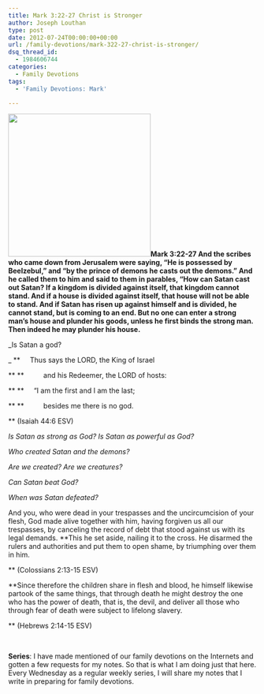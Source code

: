 ```yaml
---
title: Mark 3:22-27 Christ is Stronger
author: Joseph Louthan
type: post
date: 2012-07-24T00:00:00+00:00
url: /family-devotions/mark-322-27-christ-is-stronger/
dsq_thread_id:
  - 1984606744
categories:
  - Family Devotions
tags:
  - 'Family Devotions: Mark'

---
```

**[<img class="alignright size-full wp-image-596" title="satan1" alt="" src="https://i2.wp.com/theologic.us/wp-content/uploads/2012/09/satan1.jpg?resize=289%2C290" width="289" height="290" srcset="https://i2.wp.com/theologic.us/wp-content/uploads/2012/09/satan1.jpg?w=289 289w, https://i2.wp.com/theologic.us/wp-content/uploads/2012/09/satan1.jpg?resize=150%2C150 150w" sizes="(max-width: 289px) 100vw, 289px" data-recalc-dims="1" />][1]Mark 3:22-27 And the scribes who came down from Jerusalem were saying, “He is possessed by Beelzebul,” and “by the prince of demons he casts out the demons.” And he called them to him and said to them in parables, “How can Satan cast out Satan? If a kingdom is divided against itself, that kingdom cannot stand. And if a house is divided against itself, that house will not be able to stand. And if Satan has risen up against himself and is divided, he cannot stand, but is coming to an end. But no one can enter a strong man&#8217;s house and plunder his goods, unless he first binds the strong man. Then indeed he may plunder his house.**

_Is Satan a god?
  
_ **     Thus says the LORD, the King of Israel
  
** **          and his Redeemer, the LORD of hosts:
  
** **     “I am the first and I am the last;
  
** **          besides me there is no god.
  
** (Isaiah 44:6 ESV)

_Is Satan as strong as God? Is Satan as powerful as God?_

_Who created Satan and the demons?_

_Are we created? Are we creatures?_

_Can Satan beat God?_

_When was Satan defeated?_

And you, who were dead in your trespasses and the uncircumcision of your flesh, God made alive together with him, having forgiven us all our trespasses, by canceling the record of debt that stood against us with its legal demands. **This he set aside, nailing it to the cross. He disarmed the rulers and authorities and put them to open shame, by triumphing over them in him.
  
** (Colossians 2:13-15 ESV)

**Since therefore the children share in flesh and blood, he himself likewise partook of the same things, that through death he might destroy the one who has the power of death, that is, the devil, and deliver all those who through fear of death were subject to lifelong slavery.
  
** (Hebrews 2:14-15 ESV)

&nbsp;

**Series**: I have made mentioned of our family devotions on the Internets and gotten a few requests for my notes. So that is what I am doing just that here. Every Wednesday as a regular weekly series, I will share my notes that I write in preparing for family devotions.

 [1]: https://i2.wp.com/theologic.us/wp-content/uploads/2012/09/satan1.jpg